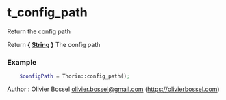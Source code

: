 # t_config_path

Return the config path

Return **{ [String](http://php.net/manual/en/language.types.string.php) }** The config path

### Example
```php
	$configPath = Thorin::config_path();
```
Author : Olivier Bossel <olivier.bossel@gmail.com> (https://olivierbossel.com)